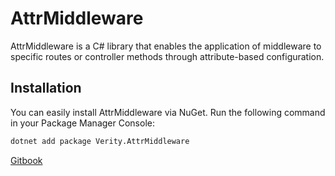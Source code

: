 # AttrMiddleware

AttrMiddleware is a C# library that enables the application of middleware to specific routes or controller methods through attribute-based configuration.

## Installation

You can easily install AttrMiddleware via NuGet. Run the following command in your Package Manager Console:

```sh
dotnet add package Verity.AttrMiddleware
```

[Gitbook](https://middleware.nathan.rip)

